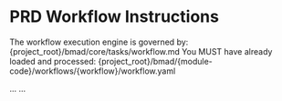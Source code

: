 # PRD Workflow Instructions

<workflow>

<critical>The workflow execution engine is governed by: {project_root}/bmad/core/tasks/workflow.md</critical>
<critical>You MUST have already loaded and processed: {project_root}/bmad/{module-code}/workflows/{workflow}/workflow.yaml</critical>

<step n="1" goal="">
...
</step>
...
</workflow>

